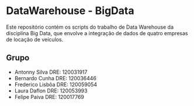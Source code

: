 # DataWarehouse - BigData
Este repositório contém os scripts do trabalho de Data Warehouse da disciplina Big Data, que envolve a integração de dados de quatro empresas de locação de veículos.

## Grupo
- Antonny Silva DRE: 120031917
- Bernardo Cunha DRE: 120036446
- Frederico Lisbôa DRE: 120059054
- Laura Daflon DRE: 120053993
- Felipe Paiva DRE: 120017769
